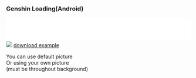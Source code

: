 ### Genshin Loading(Android)
<img src="./load.png">
<img src="./shot.png">
<a href="./example.java">download example</a>

You can use default picture<br/>
Or using your own picture<br/>
(must be throughout background)

